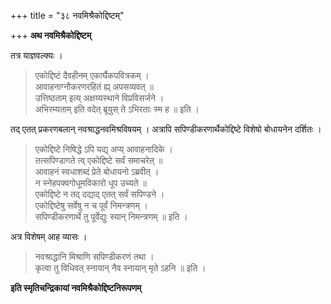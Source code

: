 +++
title = "३८ नवमिश्रैकोद्दिष्टम्"

+++
**अथ नवमिश्रैकोद्दिष्टम्**

तत्र याज्ञवल्क्यः ।

> एकोद्दिष्टं दैवहीनम् एकार्घैकपवित्रकम् ।  
> आवाहनाग्नौकरणरहितं ह्य् अपसव्यवत् ॥  
> उत्तिष्ठताम् इत्य् अक्षय्यस्थाने विप्रविसर्जने ।  
> अभिरम्यताम् इति वदेत् ब्रूयुस् ते ऽभिरताः स्म ह ॥ इति ।

तद् एतत् प्रकरणबलान् नवश्राद्धनवमिश्रविषयम् । अत्रापि सपिण्डीकरणार्थैकोद्दिष्टे विशेषो बोधायनेन दर्शितः ।

> एकोद्दिष्टे निषिद्धे ऽपि यद्य् अप्य् आवाहनादिके ।  
> तत्सपिण्डागते त्व् एकोद्दिष्टे सर्वं समाचरेत् ॥  
> आवाहनं स्वधाशब्दं प्रेते बोधायनो ऽब्रवीत् ।  
> न स्नेहपक्वगोधूमविकारो धूप उच्यते ॥  
> एकोद्दिष्टे न तद् दद्याद् एतत् सर्वं सपिण्डने ।  
> एकोद्दिष्टेषु सर्वेषु न च पूर्वं निमन्त्रणम् ।  
> सपिण्डीकरणार्थे तु पूर्वेद्युः स्यान् निमन्त्रणम् ॥ इति ।

अत्र विशेषम् आह व्यासः ।

> नवश्राद्धानि मिश्राणि सपिण्डीकरणं तथा ।  
> कृत्वा तु विधिवत् स्नायान् नैव स्नायान् मृते ऽहनि ॥ इति ।

**इति स्मृतिचन्द्रिकायां नवमिश्रैकोद्दिष्टनिरूपणम्**
